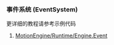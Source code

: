 ### 事件系统 (EventSystem)

更详细的教程请参考示例代码
1. [MotionEngine/Runtime/Engine.Event](https://github.com/gmhevinci/MotionFramework/blob/master/Assets/MotionFramework/MotionEngine/Runtime/Engine.Event)